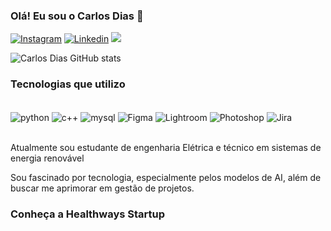 ### Olá! Eu sou o Carlos Dias 👋

[![Instagram](https://img.shields.io/badge/Instagram-E4405F?style=for-the-badge&logo=instagram&logoColor=white
)](https://www.instagram.com/eng_carlosdias/)
[![Linkedin](https://img.shields.io/badge/LinkedIn-0077B5?style=for-the-badge&logo=linkedin&logoColor=white)](https://www.linkedin.com/in/carlosgdias?lipi=urn%3Ali%3Apage%3Ad_flagship3_profile_view_base_contact_details%3B%2Flixc07cS2miKTUCrVa6yQ%3D%3D)
<a href = "mailto:engenhariacarlosdias@gmail.com"><img src="https://img.shields.io/badge/-Gmail-%23333?style=for-the-badge&logo=gmail&logoColor=white" target="_blank"></a>

![Carlos Dias GitHub stats](https://github-readme-stats.vercel.app/api?username=engcarlosdias&show_icons=true&theme=dark)

### Tecnologias que utilizo 

<div style="display: inline_block"><br/>
    <img align="center" alt="python" src="https://img.shields.io/badge/Python-3776AB?style=for-the-badge&logo=python&logoColor=white">
     <img align="center" alt="c++" src="https://img.shields.io/badge/C%2B%2B-00599C?style=for-the-badge&logo=c%2B%2B&logoColor=white">
     <img align="center" alt="mysql" src="https://img.shields.io/badge/MySQL-00000F?style=for-the-badge&logo=mysql&logoColor=white">
    <img align="center" alt="Figma" src="https://img.shields.io/badge/Figma-F24E1E?style=for-the-badge&logo=figma&logoColor=white">
    <img align="center" alt="Lightroom" src="https://img.shields.io/badge/Adobe%20Lightroom-31A8FF?style=for-the-badge&logo=Adobe%20Lightroom&logoColor=white">
    <img align="center" alt="Photoshop" src="https://img.shields.io/badge/Adobe%20Photoshop-31A8FF?style=for-the-badge&logo=Adobe%20Photoshop&logoColor=black">
    <img align="center" alt="Jira" src="https://img.shields.io/badge/Jira-0052CC?style=for-the-badge&logo=Jira&logoColor=white">

    


</div> <br/>

Atualmente sou estudante de engenharia Elétrica e técnico em sistemas de energia renovável <br/>

Sou fascinado por tecnologia, especialmente pelos modelos de AI, além de buscar me aprimorar em gestão de projetos. <br/>


### Conheça a Healthways Startup 
